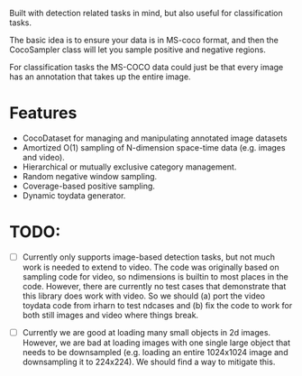 Built with detection related tasks in mind, but also useful for classification
tasks.

The basic idea is to ensure your data is in MS-coco format, and then the
CocoSampler class will let you sample positive and negative regions.

For classification tasks the MS-COCO data could just be that every image has an
annotation that takes up the entire image.

# Features

* CocoDataset for managing and manipulating annotated image datasets
* Amortized O(1) sampling of N-dimension space-time data (e.g. images and video).
* Hierarchical or mutually exclusive category management.
* Random negative window sampling.
* Coverage-based positive sampling.
* Dynamic toydata generator.


# TODO:

- [ ] Currently only supports image-based detection tasks, but not much work is
  needed to extend to video. The code was originally based on sampling code for
  video, so ndimensions is builtin to most places in the code. However, there are
  currently no test cases that demonstrate that this library does work with video.
  So we should (a) port the video toydata code from irharn to test ndcases and (b)
  fix the code to work for both still images and video where things break. 

- [ ] Currently we are good at loading many small objects in 2d images.
  However, we are bad at loading images with one single large object that needs
  to be downsampled (e.g. loading an entire 1024x1024 image and downsampling it
  to 224x224). We should find a way to mitigate this.
